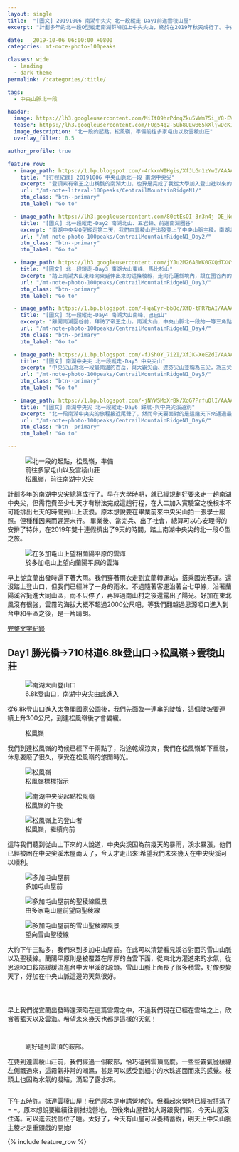 ```yaml
---
layout: single
title:  "[圖文] 20191006 南湖中央尖 北一段縱走-Day1前進雲稜山屋"
excerpt: "計劃多年的北一段O型縱走南湖群峰加上中央尖山，終於在2019年秋天成行了。中央山脈北一段O型縱走一圈需花費六至七天。我們利用雙十連假再加請三天假後擠出時間，恰且遇上好天氣，讓這趟行程收獲滿滿。"

date:   2019-10-06 06:00:00 +0800
categories: mt-note-photo-100peaks

classes: wide
  - landing
  - dark-theme
permalink: /:categories/:title/

tags:
  - 中央山脈北一段

header:
  image: https://lh3.googleusercontent.com/MiItO9hrPdnqZku5VWm75i_Y8-EVIzLq97VlWP00e36GoD0vB9NHA4Siu3hdw_nL_YaPAUTu-z7JiDL_CwQ=w2000-h1080
  teaser: https://lh3.googleusercontent.com/FUg54q2-5Ub8ULw865kXljwDcKIHq86Xu4ha8iUpcTStrJVG2Inej5KfcnWImtMRLjr3kiHgSLjWPKgQVFo=w640-h480
  image_description: "北一段的起點，松風嶺，準備前往多家屯山以及雲稜山莊"
  overlay_filter: 0.5

author_profile: true

feature_row:
  - image_path: https://1.bp.blogspot.com/-4rkxnWIHgis/XfJLGn1zYwI/AAAAAAAA6QA/yr-OaGmWBBwIXJZcjCEhjD8JdE3Y28ZxQCLcBGAsYHQ/s640/_MG_3168.JPG
    title: "[行程紀錄] 20191006 中央山脈北一段 南湖中央尖"
    excerpt: "登頂素有帝王之山稱號的南湖大山，也算是完成了我從大學加入登山社以來的心願了。尤其在這秋高氣爽的天氣下，登上中央山脈北一段的最高峰，還有雲海相伴，先前四天揹著20多公斤重的背包，一步一步走上來的辛勞，在這一刻都值得了。"
    url: "/mt-note-literal-100peaks/CentrailMountainRidgeN1/"
    btn_class: "btn--primary"
    btn_label: "Go to"

  - image_path: https://lh3.googleusercontent.com/80ctEsOI-3r3n4j-OE_NeY4hUHR58RRrQjGB2uxcGcZjka9BiunVVdUVdHkIPk1-R3Y_P2HUSAG1dQsirJ4=w640-h480
    title: "[圖文] 北一段縱走-Day2 南湖北山、五岩鋒、前進南湖圈谷"
    excerpt: "南湖中央尖O型縱走第二天，我們由雲稜山莊出發登上了中央山脈主稜。南湖北山為中央山脈主稜上最北的一座百岳。今天可以清楚看見南湖大山與中央尖山的輪廓，這座山有著帝王之山的稱號，於此地可以感受到他的氣勢。"
    url: "/mt-note-photo-100peaks/CentrailMountainRidgeN1_Day2/"
    btn_class: "btn--primary"
    btn_label: "Go to"

  - image_path: https://lh3.googleusercontent.com/jYJu2M26A0WK0GXQdTXNYwXyfsGmyH0ffvoiQ2uzTADvDtEm9AYpR8NFaC82yMO-4FLEAUIgJvnmnvlj21M=w640-h480
    title: "[圖文] 北一段縱走-Day3 南湖大山東峰、馬比杉山"
    excerpt: "踏上南湖大山東峰向東延伸出來的這條稜線，走向花蓮縣境內，跟在圈谷內的景色很不一樣，兩旁是廣大海拔較低的中級山域。一早從山屋出發前往南湖大山東峰，通過上圈谷並翻越稜線後，迎接我們的是中央山脈東面的一片雲海。"
    url: "/mt-note-photo-100peaks/CentrailMountainRidgeN1_Day3/"
    btn_class: "btn--primary"
    btn_label: "Go to"

  - image_path: https://1.bp.blogspot.com/-HqaEyr-bb8c/XfD-tPR7bAI/AAAAAAAA6I0/Jf3M0XQkXXwGGXcmzUn75eRc5qCHcbTbgCLcBGAsYHQ/s640/_MG_2961.JPG
    title: "[圖文] 北一段縱走-Day4 南湖大山南峰、巴巴山"
    excerpt: "離開南湖圈谷前，拜訪了帝王之山，南湖大山，中央山脈北一段的一等三角點，於此遙望雪山，以及南方的中央尖山，稱霸於北台灣的三座名峰。"
    url: "/mt-note-photo-100peaks/CentrailMountainRidgeN1_Day4/"
    btn_class: "btn--primary"
    btn_label: "Go to"

  - image_path: https://1.bp.blogspot.com/-fJShOY_7i2I/XfJK-XeEZdI/AAAAAAAA6PQ/XuSZ3S7LVLQ8GHH1vcSEL0j-89DQDFM2ACLcBGAsYHQ/s640/_MG_3125.JPG
    title: "[圖文] 南湖中央尖 北一段縱走-Day5 中央尖山"
    excerpt: "中央尖山為北一段最南邊的百岳，與大霸尖山、達芬尖山並稱為三尖，為三尖之首。今天要從中央尖溪山屋出發，爬上又長又陡的碎石坡，才能登上中央尖山。"
    url: "/mt-note-photo-100peaks/CentrailMountainRidgeN1_Day5/"
    btn_class: "btn--primary"
    btn_label: "Go to"

  - image_path: https://1.bp.blogspot.com/-jNYWSMoXrBk/XqG7PrfuOlI/AAAAAAABC1w/NCqkRe1Xf84becyh-ukAh0j3lXxIMji_ACLcBGAsYHQ/s640/DSC_0873.jpg
    title: "[圖文] 南湖中央尖 北一段縱走-Day6 歸賦-與中央尖溪道別"
    excerpt: "北一段南湖中央尖的旅程接近尾聲了，然而今天要面對的是這幾天下來遇過最複雜的地形，有滑得要命的獨木橋，很陡的高繞加上很滑的橫渡。如果在這邊有個失手，可能較要去玩中央尖溪滑水道了。"
    url: "/mt-note-photo-100peaks/CentrailMountainRidgeN1_Day6/"
    btn_class: "btn--primary"
    btn_label: "Go to"

---
```


<figure style="width: 40%" class="align-right">
  <img src="https://lh3.googleusercontent.com/FUg54q2-5Ub8ULw865kXljwDcKIHq86Xu4ha8iUpcTStrJVG2Inej5KfcnWImtMRLjr3kiHgSLjWPKgQVFo=w640-h480" alt="北一段的起點，松風嶺，準備前往多家屯山以及雲稜山莊">
  <figcaption> 松風嶺，前往南湖中央尖 </figcaption>
</figure> 
  
計劃多年的南湖中央尖總算成行了。早在大學時期，就已經規劃好要來走一趟南湖中央尖，但需花費至少七天才有辦法完成這趟行程，在大二加入實驗室之後根本不可能排出七天的時間到山上流浪。原本想說要在畢業前來中央尖山拍一張學士服照。但種種因素而遲遲未行。
畢業後、當完兵、出了社會，總算可以心安理得的安排了特休，在2019年雙十連假擠出了9天的時間，踏上南湖中央尖的北一段Ｏ型之旅。

<figure style="width: 90%" class="align-center">
  <img src="https://lh3.googleusercontent.com/M-7bTiA6fldTrjQXlShWuM6ZLOm2uN7UZK8539nLazYy3szyxFgLz2r_w1GaPN6CAwG30boH6ilxvc1H0lE=w1000-h800" alt="在多加屯山上望相蘭陽平原的雲海">
  <figcaption> 於多加屯山上望向蘭陽平原的雲海 </figcaption>
</figure> 

早上從宜蘭出發時還下著大雨。我們穿著雨衣走到宜蘭轉運站，搭乘國光客運。還沒踏上登山口，但我們已經淋了一身的雨水。不過隨著客運沿著台七甲線，沿著蘭陽溪谷挺進大同山區，雨不只停了，再經過南山村之後還露出了陽光。好加在東北風沒有很強，雲霧的海拔大概不超過2000公尺吧，等我們翻越過思源啞口進入到台中和平區之後，是一片晴朗。

<a href="/mt-note-literal-100peaks/CentrailMountainRidgeN1/" class="btn btn--primary">完整文字紀錄</a>

## Day1 勝光橋->710林道6.8k登山口->松風嶺->雲稜山莊

<figure style="width:75%" class="align-center">
  <img src="https://lh3.googleusercontent.com/FDOja3vj9kl7-zFjQt7PI6RRZGt0NZPlI0sgdU4KmwEfVH2FhhG343A2zlcxrYkhMf-eiFA6KHyzX2knAYA=w1920-h1080" alt="南湖大山登山口">
  <figcaption> 6.8k登山口，南湖中央尖由此進入 </figcaption>
</figure> 

從6.8k登山口進入太魯閣國家公園後，我們先面臨一連串的陡坡，這個陡坡要連續上升300公尺，到達松風嶺後才會變緩。

<figure style="width:75%" class="align-center">
  <img src="https://lh3.googleusercontent.com/gqUzrsbkraQoLe0So4jRjbVM2B2gahQRCbU4_Cg9Cyrt4aKI8xZabmgPoxBlzGZh5KdbVSTfuZ01FNlllso=w1920-h1080" alt="">
  <figcaption> 松風嶺 </figcaption>
</figure> 

我們到達松風嶺的時候已經下午兩點了，沿途乾燥涼爽，我們在松風嶺卸下重裝，休息耍廢了很久，享受在松風嶺的悠閒時光。

<figure style="width: 45%" class="align-left">
  <img src="https://lh3.googleusercontent.com/3ANK_pOtLEsLfjOU4-Q3zcgLDcdSxL4uMFS7azTulAkMa8eGM1EA4hRcOGadFxxEXmMU9h_EpHiH_Wqx5t8=w640-h480" alt="松風嶺">
  <figcaption> 松風嶺標標指示 </figcaption>
</figure> 

<figure style="width: 45%" class="align-right">
  <img src="https://lh3.googleusercontent.com/zEOykW0bft_h9bW_y1rdD2rlB3mr2sy9AN7ngx4xY9iQaASy-Yv5JvHwY7vKQswFoUBboBC-WQCGq4U9iXo=w640-h480" alt="南湖中央尖起點松風嶺">
  <figcaption> 松風嶺的午後 </figcaption>
</figure> 

<figure  class="align-center">
  <img src="https://lh3.googleusercontent.com/FUg54q2-5Ub8ULw865kXljwDcKIHq86Xu4ha8iUpcTStrJVG2Inej5KfcnWImtMRLjr3kiHgSLjWPKgQVFo=w1000-h800" alt="松風嶺上的登山者">
  <figcaption> 松風嶺，繼續向前 </figcaption>
</figure> 

這時我們聽到從山上下來的人說道，中央尖溪因為前幾天的暴雨，溪水暴漲，他們已經被困在中央尖溪木屋兩天了，今天才走出來!希望我們未來幾天在中央尖溪可以順利。

<figure style="width: 45%" class="align-left">
  <img src="https://lh3.googleusercontent.com/efSIB5vN55yku9eerROMvyjOK0CIPKLxx0TxgNgE6t88izLbcxCJHmt_UUxG0V9FMJ725NOBqWCFMfUGZbw=w640-h480" alt="多加屯山屋前">
  <figcaption> 多加屯山屋前 </figcaption>
</figure> 

<figure style="width: 45%" class="align-right">
  <img src="https://lh3.googleusercontent.com/hr6fpl-N61qFiUfFvYyRArOoItwYcttDTiOJfKIkHzX_65aUIFmvcLZVzEm4cuiiKhksdFSMB_45YagNLNQ=w640-h480" alt="多加屯山屋前的聖稜線風景">
  <figcaption> 由多家屯山屋前望向聖稜線 </figcaption>
</figure> 

<figure  class="align-center">
  <img src="https://lh3.googleusercontent.com/7wZrD0HieBetU91pDT6JAzX3E1HHihaqLwjhOcQ80NW49RGuQviyOTLzZMwL3od3GWuTg1P4uqAiSbyTFSY=w1000-h800" alt="多加屯山屋前的雪山聖稜線風景">
  <figcaption> 望向雪山聖稜線 </figcaption>
</figure> 

大約下午三點多，我們來到多加屯山屋前。在此可以清楚看見溪谷對面的雪山山脈以及聖稜線。蘭陽平原則是被覆蓋在厚厚的白雲下面，從東北方灌進來的水氣，從思源啞口鞍部緩緩流進台中大甲溪的源頭。雪山山脈上面長了很多積雲，好像要變天了，好加在中央山脈這邊的天氣很好。

<figure style="width: 45%" class="align-left">
  <img src="https://lh3.googleusercontent.com/6V4QH_EdDhUMOD81edMhWyK_PSBE8tL2ewH3N96kUS1-dRquaxkFbUQkOQsmybxTN09pZp4cdKTs5eCL6WM=w640-h480" alt="">
  <figcaption>  </figcaption>
</figure> 

<figure style="width: 45%" class="align-right">
  <img src="https://lh3.googleusercontent.com/lpWsZJXku7Zt59BtnQRTeE1j3Lc8RMZXSUqsbfVjcE23gbtD6GywIve9ImdyLsyubnde2Pm9qomk1VSHqzs=w640-h480" alt="">
  <figcaption>  </figcaption>
</figure> 

<figure class="align-center">
  <img src="https://lh3.googleusercontent.com/vLmef_oSQ9WoCMlKEXX8gGk7BJZIiydqv3n1JvXH0IKCqy5VikEs-nF7v4SOYE8bN_qZ-AbdKLfFNYpE3ls=w1000-h800" alt="">
  <figcaption>  </figcaption>
</figure> 

早上我們從宜蘭出發時還深陷在這篇雲霧之中，不過我們現在已經在雲端之上，欣賞著藍天以及雲海。希望未來幾天也都是這樣的天氣！

<figure style="width: 45%" class="align-left">
  <img src="hhttps://lh3.googleusercontent.com/94cT5i3fvGCwbP36hXTLKifMcLRLjdoBU9CXsHkbiXQyVFrUC4HYra-yZYFkPDPxkT7J5wnj8YUepFhwPuM=w640-h480" alt="">
  <figcaption>  </figcaption>
</figure> 

<figure style="width: 45%" class="align-right">
  <img src="https://lh3.googleusercontent.com/VYGoXeZHeQbSMNIOwOKnkEJaeU2ZXx9sdiqSHkCX0MEvz8-7yxFJNgxzwKv-BUCTyrPXG9aGt9k5HGt4qNI=w640-h480" alt="">
  <figcaption>  </figcaption>
</figure> 

<figure class="align-center">
  <img src="https://lh3.googleusercontent.com/ZiR-4-I6PFMuuoXcG_pawAOPGb2gr-QMylGB6q_M_nF5lOEOE5C43w7nq98nqxuygzfwjThMYNTTXUSoWEo=w1000-h800" alt="">
  <figcaption> 剛好碰到雲頂的鞍部。 </figcaption>
</figure> 

在要到達雲稜山莊前，我們經過一個鞍部，恰巧碰到雲頂高度。一些些霧氣從稜線左側飄過來，這霧氣非常的潮濕，甚是可以感受到細小的水珠迎面而來的感覺。枝頭上也因為水氣的凝結，滴起了露水來。

<figure class="align-center">
  <img src="https://lh3.googleusercontent.com/RD4lPB6g0n7L5QYvHvWxIDdVERM82WeDKcEMn52dUbZZ8tsWje-a25MIRdvf0cqlOvWZTRaz1IB4N54YzT8=w1000-h800" alt="">
  <figcaption>  </figcaption>
</figure> 

下午五時許。抵達雲稜山屋！我們原本是申請營地的。但看起來營地已經被搭滿了= =。原本想說要繼續往前推找營地。但後來山屋裡的大哥跟我們說，今天山屋沒住滿。可以進去找個位子睡。太好了，今天有山屋可以養精蓄銳，明天上中央山脈主稜才是重頭戲的開始!

{% include feature_row %}
